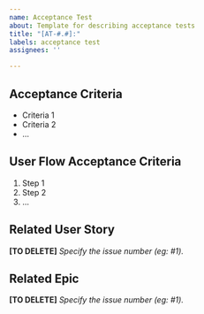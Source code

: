 ```yaml
---
name: Acceptance Test
about: Template for describing acceptance tests
title: "[AT-#.#]:"
labels: acceptance test
assignees: ''

---
```


## Acceptance Criteria
- Criteria 1
- Criteria 2
- …

## User Flow Acceptance Criteria
1. Step 1
2. Step 2
3. ...

## Related User Story
**[TO DELETE]** *Specify the issue number (eg: #1).*

## Related Epic 
**[TO DELETE]** *Specify the issue number (eg: #1).*
